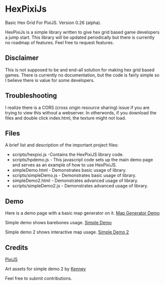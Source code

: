 HexPixiJs
=========
Basic Hex Grid For PixiJS. Version 0.26 (alpha).

HexPixiJs is a simple library written to give hex grid based game developers a jump start. This library will be updated periodically but there is currently no roadmap of features. Feel free to request features.


Disclaimer
----------
This is not supposed to be and end-all solution for making hex grid based games. There is currently no documentation, but the code is fairly simple so I believe there is value for some developers. 

Troubleshooting
---------------
I realize there is a CORS (cross origin resource sharing) issue if you are trying to view this without a webserver. In otherwords, if you download the files and double click index.html, the texture might not load.

Files
-----
A brief list and description of the important project files:

* scripts/hexpixi.js -Contains the HexPixiJS library code.
* scripts/hpdemo.js - This javascript code sets up the main demo page and serves as an example of how to use HexPixiJS.
* simpleDemo.html - Demonstrates basic usage of library.
* scripts/simpleDemo.js - Demonstrates basic usage of library.
* simpleDemo2.html - Demonstrates advanced usage of library.
* scripts/simpleDemo2.js - Demonstrates advanced usage of library.

Demo
----
Here is a demo page with a basic map generator on it.
[Map Generator Demo](http://yungsippin.com/hexpixi/)

Simple demo shows barebones usage.
[Simple Demo](http://yungsippin.com/hexpixi/simpleDemo.html)

Simple demo 2 shows interactive map usage.
[Simple Demo 2](http://yungsippin.com/hexpixi/simpleDemo2.html)


Credits
-------
[PixiJS](http://www.pixijs.com/)

Art assets for simple demo 2 by [Kenney](http://opengameart.org/users/kenney)

Feel free to submit contributions.
